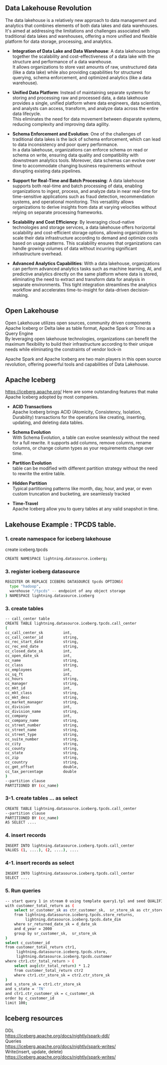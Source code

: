 ## Data Lakehouse Revolution
The data lakehouse is a relatively new approach to data management and analytics that combines elements of both data lakes and data warehouses.
It's aimed at addressing the limitations and challenges associated with traditional data lakes and warehouses, offering a more unified and flexible platform for data storage, processing, and analytics.

* **Integration of Data Lake and Data Warehouse**:
  A data lakehouse brings together the scalability and cost-effectiveness of a data lake with the structure and performance of a data warehouse.  
  It allows organizations to store vast amounts of raw, unstructured data (like a data lake) while also providing capabilities for structured querying, schema enforcement, and optimized analytics (like a data warehouse).

* **Unified Data Platform**: 
  Instead of maintaining separate systems for storing and processing raw and processed data, a data lakehouse provides a single, unified platform where data engineers, data scientists, and analysts can access, transform, and analyze data across the entire data lifecycle.  
  This eliminates the need for data movement between disparate systems, reducing complexity and improving data agility.

* **Schema Enforcement and Evolution**: One of the challenges of traditional data lakes is the lack of schema enforcement, which can lead to data inconsistency and poor query performance.  
  In a data lakehouse, organizations can enforce schema on read or schema on write, ensuring data quality and compatibility with downstream analytics tools. Moreover, data schemas can evolve over time to accommodate changing business requirements without disrupting existing data pipelines.

* **Support for Real-Time and Batch Processing**: A data lakehouse supports both real-time and batch processing of data, enabling organizations to ingest, process, and analyze data in near real-time for time-sensitive applications such as fraud detection, recommendation systems, and operational monitoring. This versatility allows organizations to derive insights from data at varying velocities without relying on separate processing frameworks.

* **Scalability and Cost Efficiency**: By leveraging cloud-native technologies and storage services, a data lakehouse offers horizontal scalability and cost-efficient storage options, allowing organizations to scale their data infrastructure according to demand and optimize costs based on usage patterns. This scalability ensures that organizations can handle growing volumes of data without incurring significant infrastructure overhead.

* **Advanced Analytics Capabilities**: With a data lakehouse, organizations can perform advanced analytics tasks such as machine learning, AI, and predictive analytics directly on the same platform where data is stored, eliminating the need to extract and transform data for analysis in separate environments. This tight integration streamlines the analytics workflow and accelerates time-to-insight for data-driven decision-making.

## Open Lakehouse 
Open Lakehouse utilizes open sources, community driven components Apache Iceberg or Delta lake as table format, Apache Spark or Trino as a Query Engine  
By leveraging open lakehouse technologies, organizations can benefit the maximum flexibility to build their infrastructure according to their unique needs while eliminating the constraints of vendor lock-in  
  
Apache Spark and Apache Iceberg are two main players in this open source revolution, offering powerful tools and capabilities of Data Lakehouse.

## Apache Iceberg
https://iceberg.apache.org/
Here are some outstanding features that make Apache Iceberg adopted by most companies.
* **ACID Transactions**    
  Apache Iceberg brings ACID (Atomicity, Consistency, Isolation, Durability) transactions for the operations like creating, inserting, updating, and deleting data tables. 
  
* **Schema Evolution**  
  With Schema Evolution, a table can evolve seamlessly without the need for a full rewrite.
  it supports add columns, remove columns, rename columns, or change column types as your requirements change over time.
  
* **Partition Evolution**  
  table can be modified with different partition strategy without the need to rewrite the entire table.

* **Hidden Partition**  
  Typical partitioning patterns like month, day, hour, and year, or even custom truncation and bucketing, are seamlessly tracked

* **Time-Travel**  
  Apache Iceberg allow you to query tables at any valid snapshot in time. 
  
## Lakehouse Example : TPCDS table.

### 1. create namespace for iceberg lakehouse  
create iceberg.tpcds
```bash
CREATE NAMESPACE lightning.datasource.iceberg;
```

### 3. register iceberg datasource
```bash
REGISTER OR REPLACE ICEBERG DATASOURCE tpcds OPTIONS(
  type "hadoop",
  warehouse "/tpcds" -- endpoint of any object storage
) NAMESPACE lightning.datasource.iceberg
````

### 3. create tables
```bash
-- call_center table
CREATE TABLE lightning.datasource.iceberg.tpcds.call_center
(
cc_call_center_sk         int,
cc_call_center_id         string,
cc_rec_start_date         string,
cc_rec_end_date           string,
cc_closed_date_sk         int,
cc_open_date_sk           int,
cc_name                   string,
cc_class                  string,
cc_employees              int,
cc_sq_ft                  int,
cc_hours                  string,
cc_manager                string,
cc_mkt_id                 int,
cc_mkt_class              string,
cc_mkt_desc               string,
cc_market_manager         string,
cc_division               int,
cc_division_name          string,
cc_company                int,
cc_company_name           string,
cc_street_number          string,
cc_street_name            string,
cc_street_type            string,
cc_suite_number           string,
cc_city                   string,
cc_county                 string,
cc_state                  string,
cc_zip                    string,
cc_country                string,
cc_gmt_offset             double,
cc_tax_percentage         double
)
--partition clause
PARTITIONED BY (cc_name)
```

### 3-1. create tables ... as select
```bash
CREATE TABLE lightning.datasource.iceberg.tpcds.call_center
--partition clause
PARTITIONED BY (cc_name)
AS SELECT ....
```

### 4. insert records
```bash
INSERT INTO lightning.datasource.iceberg.tpcds.call_center
VALUES (1, ....), (2, ....), ....
```

### 4-1. insert records as select
```bash
INSERT INTO lightning.datasource.iceberg.tpcds.call_center
SELECT ....
```

### 5. Run queries
```bash
-- start query 1 in stream 0 using template query1.tpl and seed QUALIFICATION
with customer_total_return as (
    select sr_customer_sk as ctr_customer_sk,  sr_store_sk as ctr_store_sk,  sum(SR_RETURN_AMT) as ctr_total_return
    from lightning.datasource.iceberg.tpcds.store_returns,
         lightning.datasource.iceberg.tpcds.date_dim
    where sr_returned_date_sk = d_date_sk
    and d_year = 2000
    group by sr_customer_sk,  sr_store_sk
)
select c_customer_id
from customer_total_return ctr1,
     lightning.datasource.iceberg.tpcds.store,
     lightning.datasource.iceberg.tpcds.customer
where ctr1.ctr_total_return > (
    select avg(ctr_total_return) * 1.2
    from customer_total_return ctr2
    where ctr1.ctr_store_sk = ctr2.ctr_store_sk
)
and s_store_sk = ctr1.ctr_store_sk
and s_state = 'TN'
and ctr1.ctr_customer_sk = c_customer_sk
order by c_customer_id
limit 100;
```

## Iceberg resources
DDL  
https://iceberg.apache.org/docs/nightly/spark-ddl/  
Queries  
https://iceberg.apache.org/docs/nightly/spark-writes/  
Write(insert, update, delete)  
https://iceberg.apache.org/docs/nightly/spark-writes/
